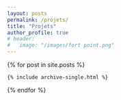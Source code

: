 ```yaml
---
layout: posts
permalink: /projets/
title: "Projets"
author_profile: true
# header:
#   image: "/images/fort point.png"
---
```



{% for post in site.posts %}

    {% include archive-single.html %}

{% endfor %}